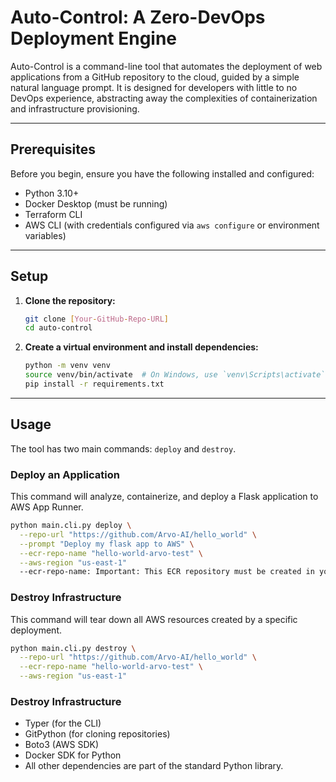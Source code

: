 # Auto-Control: A Zero-DevOps Deployment Engine

Auto-Control is a command-line tool that automates the deployment of web applications from a GitHub repository to the cloud, guided by a simple natural language prompt. It is designed for developers with little to no DevOps experience, abstracting away the complexities of containerization and infrastructure provisioning.

---

## Prerequisites

Before you begin, ensure you have the following installed and configured:
*   Python 3.10+
*   Docker Desktop (must be running)
*   Terraform CLI
*   AWS CLI (with credentials configured via `aws configure` or environment variables)

---

## Setup

1.  **Clone the repository:**
    ```bash
    git clone [Your-GitHub-Repo-URL]
    cd auto-control
    ```

2.  **Create a virtual environment and install dependencies:**
    ```bash
    python -m venv venv
    source venv/bin/activate  # On Windows, use `venv\Scripts\activate`
    pip install -r requirements.txt
    ```
---

## Usage

The tool has two main commands: `deploy` and `destroy`.

### Deploy an Application

This command will analyze, containerize, and deploy a Flask application to AWS App Runner.

```bash
python main.cli.py deploy \
  --repo-url "https://github.com/Arvo-AI/hello_world" \
  --prompt "Deploy my flask app to AWS" \
  --ecr-repo-name "hello-world-arvo-test" \
  --aws-region "us-east-1"
  --ecr-repo-name: Important: This ECR repository must be created in your AWS account before running the command.
```

### Destroy Infrastructure

This command will tear down all AWS resources created by a specific deployment.

```bash
python main.cli.py destroy \
  --repo-url "https://github.com/Arvo-AI/hello_world" \
  --ecr-repo-name "hello-world-arvo-test" \
  --aws-region "us-east-1"
```

### Destroy Infrastructure
*   Typer (for the CLI)
*   GitPython (for cloning repositories)
*   Boto3 (AWS SDK)
*   Docker SDK for Python
*   All other dependencies are part of the standard Python library.
